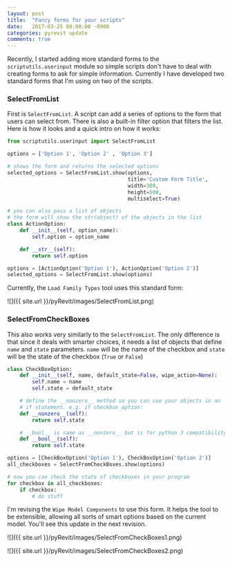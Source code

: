 ```yaml
---
layout: post
title:  "Fancy forms for your scripts"
date:   2017-03-25 08:00:00 -0900
categories: pyrevit update
comments: true
---
```


Recently, I started adding more standard forms to the `scriptutils.userinput` module so simple scripts don't have to deal with creating forms to ask for simple information. Currently I have developed two standard forms that I'm using on two of the scripts.


### SelectFromList

First is `SelectFromList`. A script can add a series of options to the form that users can select from. There is also a built-in filter option that filters the list. Here is how it looks and a quick intro on how it works:

``` python
from scriptutils.userinput import SelectFromList

options = ['Option 1', 'Option 2' , 'Option 3']

# shows the form and returns the selected options
selected_options = SelectFromList.show(options,
									   title='Custom Form Title',
									   width=300,
									   height=500,
									   multiselect=True)

# you can also pass a list of objects
# the form will show the str(object) of the objects in the list
class ActionOption:
    def __init__(self, option_name):
    	self.option = option_name

    def __str__(self):
        return self.option

options = [ActionOption('Option 1'), ActionOption('Option 2')]
selected_options = SelectFromList.show(options)

```

Currently, the `Load Family Types` tool uses this standard form:

![]({{ site.url }}/pyRevit/images/SelectFromList.png)


### SelectFromCheckBoxes

This also works very similarly to the `SelectFromList`. The only difference is that since it deals with smarter choices, it needs a list of objects that define `name` and `state` parameters. `name` will be the name of the checkbox and `state` will be the state of the checkbox (`True` or `False`)

``` python
class CheckBoxOption:
    def __init__(self, name, default_state=False, wipe_action=None):
        self.name = name
        self.state = default_state

	# define the __nonzero__ method so you can use your objects in an 
	# if statement. e.g. if checkbox_option:
    def __nonzero__(self):
        return self.state

	# __bool__ is same as __nonzero__ but is for python 3 compatibility
    def __bool__(self):
        return self.state

options = [CheckBoxOption('Option 1'), CheckBoxOption('Option 2')]
all_checkboxes = SelectFromCheckBoxes.show(options)

# now you can check the state of checkboxes in your program
for checkbox in all_checkboxes:
	if checkbox:
		# do stuff

```

I'm revising the `Wipe Model Components` to use this form. It helps the tool to be extensible, allowing all sorts of smart options based on the current model. You'll see this update in the next revision.

![]({{ site.url }}/pyRevit/images/SelectFromCheckBoxes1.png)

![]({{ site.url }}/pyRevit/images/SelectFromCheckBoxes2.png)
